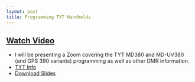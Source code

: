 ```yaml
---
layout: post
title: Programming TYT Handhelds
---
```


## [Watch Video](https://youtu.be/m27BUJf5cBw)
* I will be presenting a Zoom covering the TYT MD380 and MD-UV380 (and GPS 390 variants) programming as well as other DMR information. 
* [TYT Info](/info/tyt/)
* [Download Slides](/assets/Programming_TYT_Handhelds.pptx)
